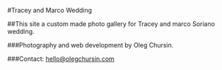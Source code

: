 #Tracey and Marco Wedding

##This site a custom made photo gallery for Tracey and marco Soriano wedding. 

###Photography and web development by Oleg Chursin.

###Contact: hello@olegchursin.com